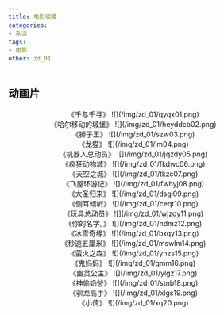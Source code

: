 ```yaml
---
title: 电影收藏
categories:
- 杂读
tags:
- 电影
other: zd_01
---
```


## 动画片 ##


<div align="center">《千与千寻》
![](/img/zd_01/qyqx01.png)</div>
<div align="center">《哈尔移动的城堡》
![](/img/zd_01/heyddcb02.png)</div>
<div align="center">《狮子王》
![](/img/zd_01/szw03.png)</div>
<div align="center">《龙猫》
![](/img/zd_01/lm04.png)</div>
<div align="center">《机器人总动员》
![](/img/zd_01/jqzdy05.png)</div>
<div align="center">《疯狂动物城》
![](/img/zd_01/fkdwc06.png)</div>
<div align="center">《天空之城》
![](/img/zd_01/tkzc07.png)</div>
<div align="center">《飞屋环游记》
![](/img/zd_01/fwhyj08.png)</div>
<div align="center">《大圣归来》
![](/img/zd_01/dsgl09.png)</div>
<div align="center">《侧耳倾听》
![](/img/zd_01/ceqt10.png)</div>
<div align="center">《玩具总动员》
![](/img/zd_01/wjzdy11.png)</div>
<div align="center">《你的名字。》
![](/img/zd_01/ndmz12.png)</div>
<div align="center">《冰雪奇缘》
![](/img/zd_01/bxqy13.png)</div>
<div align="center">《秒速五厘米》
![](/img/zd_01/mswlm14.png)</div>
<div align="center">《萤火之森》
![](/img/zd_01/yhzs15.png)</div>
<div align="center">《鬼妈妈》
![](/img/zd_01/gmm16.png)</div>
<div align="center">《幽灵公主》
![](/img/zd_01/ylgz17.png)</div>
<div align="center">《神偷奶爸》
![](/img/zd_01/stnb18.png)</div>
<div align="center">《驯龙高手》
![](/img/zd_01/xlgs19.png)</div>
<div align="center">《小倩》
![](/img/zd_01/xq20.png)</div>

